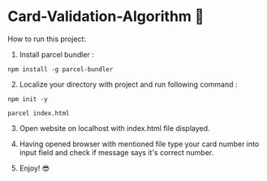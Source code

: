 # Card-Validation-Algorithm :rocket:

How to run this project: 

1. Install parcel bundler :

`npm install -g parcel-bundler`

2. Localize your directory with project and run following command :

`npm init -y`

`parcel index.html`

3. Open website on localhost with index.html file displayed.

4. Having opened browser with mentioned file type your card number into input field and check if message says it's correct number. 

5. Enjoy! :sunglasses:

